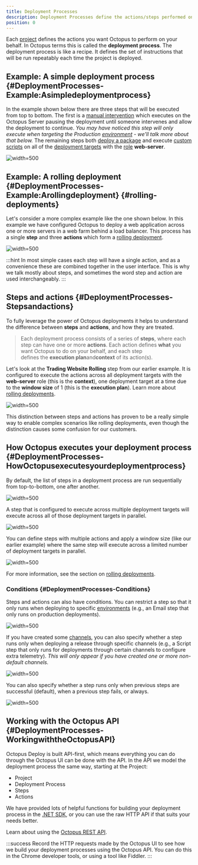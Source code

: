 ```yaml
---
title: Deployment Processes
description: Deployment Processes define the actions/steps performed on your behalf to deploy a project.
position: 0
---
```


Each [project](/docs/key-concepts/projects/index.md) defines the actions you want Octopus to perform on your behalf. In Octopus terms this is called the **deployment process**. The deployment process is like a recipe. It defines the set of instructions that will be run repeatably each time the project is deployed.

## Example: A simple deployment process {#DeploymentProcesses-Example:Asimpledeploymentprocess}

In the example shown below there are three steps that will be executed from top to bottom. The first is a [manual intervention](/docs/deploying-applications/manual-intervention-and-approvals.md) which executes on the Octopus Server pausing the deployment until someone intervenes and allow the deployment to continue. *You may have noticed this step will only execute when targeting the Production [environment](/docs/key-concepts/environments/index.md) - we'll talk more about that below.* The remaining steps both [deploy a package](/docs/deploying-applications/deploying-packages/index.md) and execute [custom scripts](/docs/deploying-applications/custom-scripts/index.md) on all of the [deployment targets](/docs/deployment-targets/index.md) with the [role](/docs/key-concepts/machine-roles.md) **web-server**.

![](simple-process.png "width=500")

## Example: A rolling deployment {#DeploymentProcesses-Example:Arollingdeployment} {#rolling-deployments}

Let's consider a more complex example like the one shown below. In this example we have configured Octopus to deploy a web application across one or more servers in a web farm behind a load balancer. This process has a single **step** and three **actions** which form a [rolling deployment](/docs/patterns/rolling-deployments.md).

![](rolling-process.png "width=500")

:::hint
In most simple cases each step will have a single action, and as a convenience these are combined together in the user interface. This is why we talk mostly about steps, and sometimes the word step and action are used interchangeably.
:::

## Steps and actions {#DeploymentProcesses-Stepsandactions}

To fully leverage the power of Octopus deployments it helps to understand the difference between **steps** and **actions**, and how they are treated.

> Each deployment process consists of a series of **steps**, where each step can have one or more **actions**. Each action defines **what** you want Octopus to do on your behalf, and each step defines the **execution plan**and**context** of its action(s).

Let's look at the **Trading Website Rolling** step from our earlier example. It is configured to execute the actions across all deployment targets with the **web-server** role (this is the **context**), one deployment target at a time due to the **window size** of 1 (this is the **execution plan**). Learn more about [rolling deployments](/docs/patterns/rolling-deployments.md).

![](5865843.png "width=500")

This distinction between steps and actions has proven to be a really simple way to enable complex scenarios like rolling deployments, even though the distinction causes some confusion for our customers.

## How Octopus executes your deployment process {#DeploymentProcesses-HowOctopusexecutesyourdeploymentprocess}

By default, the list of steps in a deployment process are run sequentially from top-to-bottom, one after another.

![](5865844.png "width=500")

A step that is configured to execute across multiple deployment targets will execute across all of those deployment targets in parallel.

![](5865847.png "width=500")

You can define steps with multiple actions and apply a window size (like our earlier example) where the same step will execute across a limited number of deployment targets in parallel.

![](5865848.png "width=500")

For more information, see the section on [rolling deployments](/docs/patterns/rolling-deployments.md).

### Conditions {#DeploymentProcesses-Conditions}

Steps and actions can also have conditions. You can restrict a step so that it only runs when deploying to specific [environments](/docs/key-concepts/environments/index.md) (e.g., an Email step that only runs on production deployments).

![](3277617.png "width=500")

If you have created some [channels](/docs/key-concepts/projects/channels.md), you can also specify whether a step runs only when deploying a release through specific channels (e.g., a Script step that only runs for deployments through certain channels to configure extra telemetry). *This will only appear if you have created one or more non-default channels.*

![](3278573.png "width=500")

You can also specify whether a step runs only when previous steps are successful (default), when a previous step fails, or always.

![](3277616.png "width=500")

## Working with the Octopus API {#DeploymentProcesses-WorkingwiththeOctopusAPI}

Octopus Deploy is built API-first, which means everything you can do through the Octopus UI can be done with the API. In the API we model the deployment process the same way, starting at the Project:

- Project
 - Deployment Process
  - Steps
   - Actions

We have provided lots of helpful functions for building your deployment process in the [.NET SDK](/docs/api-and-integration/octopus.client.md), or you can use the raw HTTP API if that suits your needs better.

Learn about using the [Octopus REST API](/docs/api-and-integration/octopus-rest-api.md).

:::success
Record the HTTP requests made by the Octopus UI to see how we build your deployment processes using the Octopus API. You can do this in the Chrome developer tools, or using a tool like Fiddler.
:::
